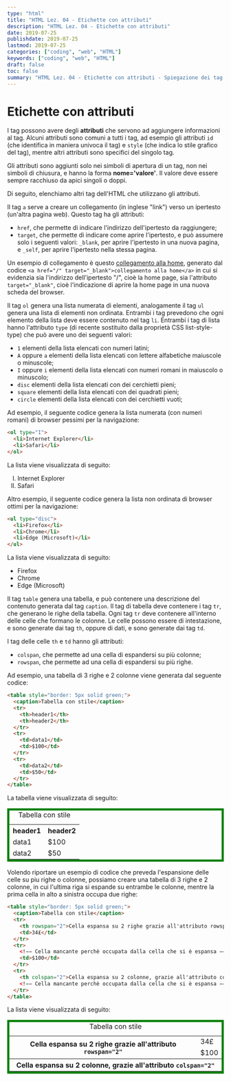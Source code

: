 ```yaml
---
type: "html"
title: "HTML Lez. 04 - Etichette con attributi"
description: "HTML Lez. 04 - Etichette con attributi"
date: 2019-07-25
publishdate: 2019-07-25
lastmod: 2019-07-25
categories: ["coding", "web", "HTML"]
keywords: ["coding", "web", "HTML"]
draft: false
toc: false
summary: "HTML Lez. 04 - Etichette con attributi - Spiegazione dei tag che fanno uso di attributi"
---
```


# Etichette con attributi

I tag possono avere degli **attributi** che servono ad aggiungere
informazioni al tag. Alcuni attributi sono comuni a tutti i tag, ad
esempio gli attributi ``id`` (che identifica in maniera univoca il tag) e
``style`` (che indica lo stile grafico del tag), mentre altri attributi
sono specifici del singolo tag.

Gli attributi sono aggiunti solo nei simboli di apertura di un tag, non
nei simboli di chiusura, e hanno la forma **nome='valore'**. Il valore
deve essere sempre racchiuso da apici singoli o doppi.

Di seguito, elenchiamo altri tag dell'HTML che utilizzano gli attributi.

Il tag ``a`` serve a creare un collegamento (in inglese "link") verso un
ipertesto (un'altra pagina web). Questo tag ha gli attributi:

- ``href``, che permette di indicare l'indirizzo dell'ipertesto da
  raggiungere;
- ``target``, che permette di indicare come aprire l'ipertesto, e può
  assumere solo i seguenti valori: ``_blank``, per aprire l'ipertesto in
  una nuova pagina, e ``_self``, per aprire l'ipertesto nella stessa
  pagina.

Un esempio di collegamento è questo [collegamento alla home](/ "collegamento alla home"),
generato dal codice ``<a href="/" target="_blank">collegamento alla
home</a>`` in cui si evidenzia sia l'indirizzo dell'ipertesto "/", cioè
la home page, sia l'attributo ``target="_blank"``, cioè l'indicazione di
aprire la home page in una nuova scheda del browser.

Il tag ``ol`` genera una lista numerata di elementi, analogamente il tag
``ul`` genera una lista di elementi non ordinata. Entrambi i tag prevedono
che ogni elemento della lista deve essere contenuto nel tag ``li``.
Entrambi i tag di lista hanno l'attributo ``type`` (di recente sostituito
dalla proprietà CSS list-style-type) che può avere uno dei seguenti
valori:

- ``1`` elementi della lista elencati con numeri latini;
- ``A`` oppure ``a`` elementi della lista elencati con lettere alfabetiche
  maiuscole o minuscole;
- ``I`` oppure ``i`` elementi della lista elencati con numeri romani in
  maiuscolo o minuscolo;
- ``disc`` elementi della lista elencati con dei cerchietti pieni;
- ``square`` elementi della lista elencati con dei quadrati pieni;
- ``circle`` elementi della lista elencati con dei cerchietti vuoti;

Ad esempio, il seguente codice genera la lista numerata (con numeri
romani) di browser pessimi per la navigazione:

```html
<ol type="I">
  <li>Internet Explorer</li>
  <li>Safari</li>
</ol>
```

La lista viene visualizzata di seguito:

<ol type="I">
  <li>Internet Explorer</li>
  <li>Safari</li>
</ol>

Altro esempio, il seguente codice genera la lista non ordinata di
browser ottimi per la navigazione:

```html
<ul type="disc">
  <li>Firefox</li>
  <li>Chrome</li>
  <li>Edge (Microsoft)</li>
</ul>
```

La lista viene visualizzata di seguito:

<ul type="disc">
  <li>Firefox</li>
  <li>Chrome</li>
  <li>Edge (Microsoft)</li>
</ul>

Il tag ``table`` genera una tabella, e può contenere una descrizione del
contenuto generata dal tag ``caption``. Il tag di tabella deve contenere i
tag ``tr``, che generano le righe della tabella. Ogni tag ``tr`` deve
contenere all'interno delle celle che formano le colonne. Le celle
possono essere di intestazione, e sono generate dai tag ``th``, oppure di
dati, e sono generate dai tag ``td``.

I tag delle celle ``th`` e ``td`` hanno gli attributi:

- ``colspan``, che permette ad una cella di espandersi su più colonne;
- ``rowspan``, che permette ad una cella di espandersi su più righe.

Ad esempio, una tabella di 3 righe e 2 colonne viene generata dal
seguente codice:

```html
<table style="border: 5px solid green;">
  <caption>Tabella con stile</caption>
  <tr>
    <th>header1</th>
    <th>header2</th>
  </tr>
  <tr>
    <td>data1</td>
    <td>$100</td>
  </tr>
  <tr>
    <td>data2</td>
    <td>$50</td>
  </tr>
</table>
```

La tabella viene visualizzata di seguito:

<table style="border: 5px solid green;">
  <caption>Tabella con stile</caption>
  <tr>
    <th>header1</th>
    <th>header2</th>
  </tr>
  <tr>
    <td>data1</td>
    <td>$100</td>
  </tr>
  <tr>
    <td>data2</td>
    <td>$50</td>
  </tr>
</table>

Volendo riportare un esempio di codice che preveda l'espansione delle
celle su piu righe o colonne, possiamo creare una tabella di 3 righe e 2
colonne, in cui l'ultima riga si espande su entrambe le colonne, mentre
la prima cella in alto a sinistra occupa due righe:

```html
<table style="border: 5px solid green;">
  <caption>Tabella con stile</caption>
  <tr>
    <th rowspan="2">Cella espansa su 2 righe grazie all'attributo rowspan="2" </th>
    <td>34£</td>
  </tr>
  <tr>
    <!−− Cella mancante perchè occupata dalla cella che si è espansa −−>
    <td>$100</td>
  </tr>
  <tr>
    <th colspan="2">Cella espansa su 2 colonne, grazie all'attributo colspan="2"</th>
    <!−− Cella mancante perchè occupata dalla cella che si è espansa −−>
  </tr>
</table>
```

La lista viene visualizzata di seguito:

<table style="border: 5px solid green;">
  <caption>Tabella con stile</caption>
  <tr>
      <th rowspan="2">Cella espansa su 2 righe grazie all'attributo <code>rowspan="2"</code></th>
      <td>34£</td>
  </tr>
  <tr>
      <!-- Cella mancante perchè occupata dalla cella che si è espansa -->
      <td>$100</td>
  </tr>
  <tr>
      <th colspan="2">Cella espansa su 2 colonne, grazie all'attributo <code>colspan="2"</code> </th>
      <!-- Cella mancante perchè occupata dalla cella che si è espansa -->
  </tr>
</table>
